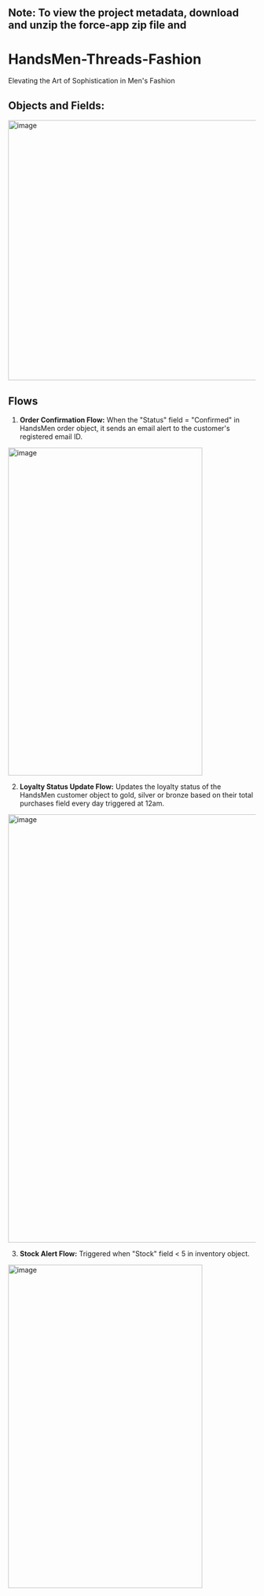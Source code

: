 ## **Note:** To view the project metadata, download and unzip the force-app zip file and 

# HandsMen-Threads-Fashion
Elevating the Art of Sophistication in Men's Fashion

## Objects and Fields:
<img width="1869" height="529" alt="image" src="https://github.com/user-attachments/assets/ba4c2495-0cd8-469f-bb51-a7dc0479efb5" />

## Flows 
1. **Order Confirmation Flow:**
When the "Status" field = "Confirmed" in HandsMen order object, it sends an email alert to the customer's registered email ID.
<img width="395" height="667" alt="image" src="https://github.com/user-attachments/assets/5d5490c5-7710-4d07-9c68-de52ef81d119" />

2. **Loyalty Status Update Flow:**
Updates the loyalty status of the HandsMen customer object to gold, silver or bronze based on their total purchases field every day triggered at 12am.
<img width="953" height="871" alt="image" src="https://github.com/user-attachments/assets/9a675884-71e2-4821-b62a-bcebbf63e4b9" />

3. **Stock Alert Flow:**
Triggered when "Stock" field < 5 in inventory object.
<img width="395" height="658" alt="image" src="https://github.com/user-attachments/assets/dc37525c-58da-4828-ab2a-46a5ce25f352" />
